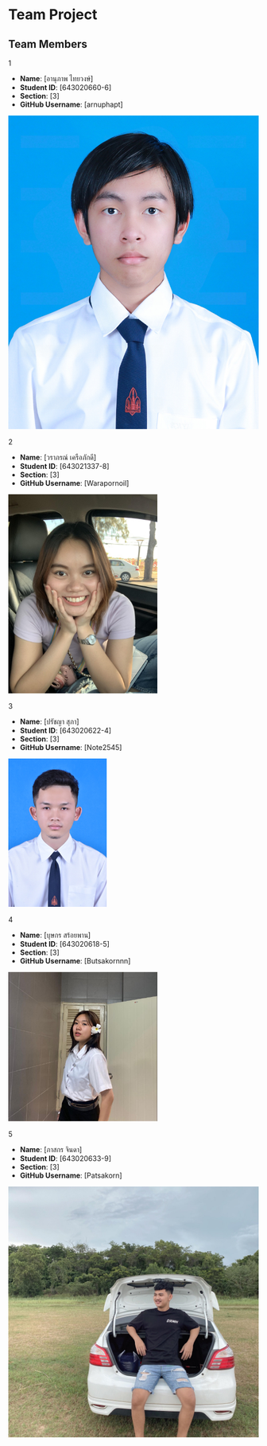 # Team Project

## Team Members
1
- **Name**: [อานุภาพ ไทยวงษ์]
- **Student ID**: [643020660-6]
- **Section**: [3]
- **GitHub Username**: [arnuphapt]

![Your Image](media/me.jpg)

2
- **Name**: [วราภรณ์ เครือภักดี]
- **Student ID**: [643021337-8]
- **Section**: [3]
- **GitHub Username**: [Warapornoil]

<img src = https://github.com/arnuphapt/Softend-g/blob/main/media/%E0%B8%A7%E0%B8%A3%E0%B8%B2%E0%B8%A0%E0%B8%A3%E0%B8%93%E0%B9%8C.jpg width="300" alt = Your Image>

3   
- **Name**: [ปรัชญา สุภา]
- **Student ID**: [643020622-4]
- **Section**: [3]
- **GitHub Username**: [Note2545]

![Your Image](media/ปรัชญา.jpeg)

4  
- **Name**: [บุษกร สร้อยพาน]
- **Student ID**: [643020618-5]
- **Section**: [3]
- **GitHub Username**: [Butsakornnn]

<img src = https://github.com/arnuphapt/Softend-g/blob/main/media/butsakornsp.jpg width="300" alt = Your Image>

5
- **Name**: [ภาสกร จินดา]
- **Student ID**: [643020633-9]
- **Section**: [3]
- **GitHub Username**: [Patsakorn]

![Your Image](media/Patsakorn.jpg)


